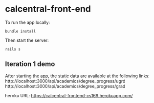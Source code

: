 # calcentral-front-end


To run the app locally:
```
bundle install
```
Then start the server:
```
rails s
```
## Iteration 1 demo
After starting the app, the static data are available at the following links:
http://localhost:3000/api/academics/degree_progress/ugrd
http://localhost:3000/api/academics/degree_progress/grad

heroku URL: https://calcentral-frontend-cs169.herokuapp.com/

